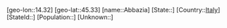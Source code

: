 ﻿---
location: [45.33,14.32]
type: City
tags:
- geo/City


SpocWebEntityId: 28643
isDeleted: false
confidential: public

---
[geo-lon::14.32]
[geo-lat::45.33]
[name::Abbazia]
[State::]
[Country::[Italy](geo/Continent/Europe/Italy.md)]
[StateId::]
[Population::]
[Unknown::]

